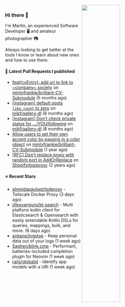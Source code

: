 <img align="right" src="https://github-profile-summary-cards.vercel.app/api/cards/profile-details?username=tinnet&theme=github" width="50%"/>
<h3 class="mt-n3">Hi there 👋</h3>

I'm Martin, an experienced Software Developer 🖥️ and amateur photographer 📷.

Always looking to get better at the tools I know or learn about new ones and how to use them.

#### 🔨 Latest Pull Requests I published

- [feat(cvEntry): add url to link to ~company~ society](https://github.com/mintyfrankie/brilliant-CV-Submodule/pull/27) on [mintyfrankie/brilliant-CV-Submodule](https://github.com/mintyfrankie/brilliant-CV-Submodule) (5 months ago)
- [[instagram] default posts `like_count` to zero](https://github.com/mikf/gallery-dl/pull/5323) on [mikf/gallery-dl](https://github.com/mikf/gallery-dl) (8 months ago)
- [[instagram] Don&#39;t check private status for *.../YOU/following*](https://github.com/mikf/gallery-dl/pull/5322) on [mikf/gallery-dl](https://github.com/mikf/gallery-dl) (8 months ago)
- [Allow users to set their own accent color by passing in a color object](https://github.com/mintyfrankie/brilliant-CV-Submodule/pull/10) on [mintyfrankie/brilliant-CV-Submodule](https://github.com/mintyfrankie/brilliant-CV-Submodule) (1 year ago)
- [[RFC] Don&#39;t replace proxy with random port in AddOrReplace](https://github.com/Shopify/toxiproxy/pull/356) on [Shopify/toxiproxy](https://github.com/Shopify/toxiproxy) (2 years ago)

#### ⭐ Recent Stars

- [almeidapaulopt/tsdproxy](https://github.com/almeidapaulopt/tsdproxy) - Tailscale Docker Proxy (3 days ago)
- [jillesvangurp/kt-search](https://github.com/jillesvangurp/kt-search) - Multi platform kotlin client for Elasticsearch &amp; Opensearch with easily extendable Kotlin DSLs for queries, mappings, bulk, and more. (6 days ago)
- [ankane/logstop](https://github.com/ankane/logstop) - Keep personal data out of your logs (1 week ago)
- [Saghen/blink.cmp](https://github.com/Saghen/blink.cmp) - Performant, batteries-included completion plugin for Neovim  (1 week ago)
- [rails/globalid](https://github.com/rails/globalid) - Identify app models with a URI (1 week ago)
